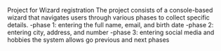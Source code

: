 Project for Wizard registration
The project consists of a console-based wizard that navigates users through various phases to collect specific details.
-phase 1: entering the full name, email, and birth date
-phase 2: entering city, address, and number
-phase 3: entering social media and hobbies
the system allows go previous and next phases

